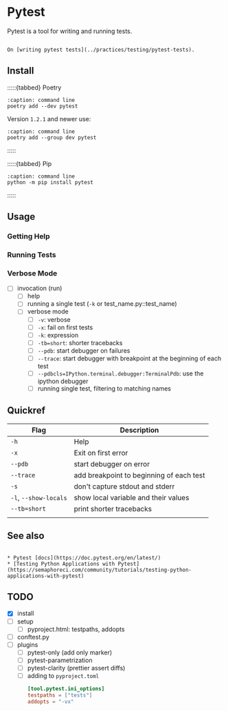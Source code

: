 Pytest
======

Pytest is a tool for writing and running tests.

```{seealso}

On [writing pytest tests](../practices/testing/pytest-tests).

```

Install
-------

:::::{tabbed} Poetry

```{code-block} bash
:caption: command line
poetry add --dev pytest
```

Version `1.2.1` and newer use:

```{code-block} bash
:caption: command line
poetry add --group dev pytest
```

:::::

:::::{tabbed} Pip

```{code-block} bash
:caption: command line
python -m pip install pytest
```

:::::

Usage
-----

### Getting Help

### Running Tests

### Verbose Mode

- [ ] invocation (run)
    - [ ] help
    - [ ] running a single test (`-k` or test_name.py::test_name)
    - [ ] verbose mode
      - [ ] `-v`: verbose
      - [ ] `-x`: fail on first tests
      - [ ] `-k`: expression
      - [ ] `-tb=short`: shorter tracebacks
      - [ ] `--pdb`: start debugger on failures
      - [ ] `--trace`: start debugger with breakpoint at the beginning of each test
      - [ ] `--pdbcls=IPython.terminal.debugger:TerminalPdb`: use the ipython debugger
      - [ ] running single test, filtering to matching names

Quickref
--------

| Flag                  | Description                              |
|-----------------------|------------------------------------------|
| `-h`                  | Help                                     |
| `-x`                  | Exit on first error                      |
| `--pdb`               | start debugger on error                  |
| `--trace`             | add breakpoint to beginning of each test |
| `-s`                  | don't capture stdout and stderr          |
| `-l`, `--show-locals` | show local variable and their values     |
| `--tb=short`          | print shorter tracebacks                 |
|                       |                                          |

See also
--------

```{seealso}

* Pytest [docs](https://doc.pytest.org/en/latest/)
* [Testing Python Applications with Pytest](https://semaphoreci.com/community/tutorials/testing-python-applications-with-pytest)

```

TODO
----

- [x] install
- [ ] setup
    - [ ] pyproject.html: testpaths, addopts
- [ ] conftest.py
- [ ] plugins
    - [ ] pytest-only (add only marker)
    - [ ] pytest-parametrization
    - [ ] pytest-clarity (prettier assert diffs)
  - [ ] adding to `pyproject.toml`
    ```toml
    [tool.pytest.ini_options]
    testpaths = ["tests"]
    addopts = "-vx"
    ```

